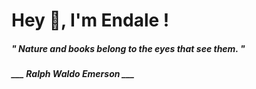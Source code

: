 <h1 title="head"> Hey 👋, I'm Endale !</h1>

**<h5><i>" Nature and books belong to the eyes that see them. "</i></h5>**

*<b>___ Ralph Waldo Emerson ___</b>*
